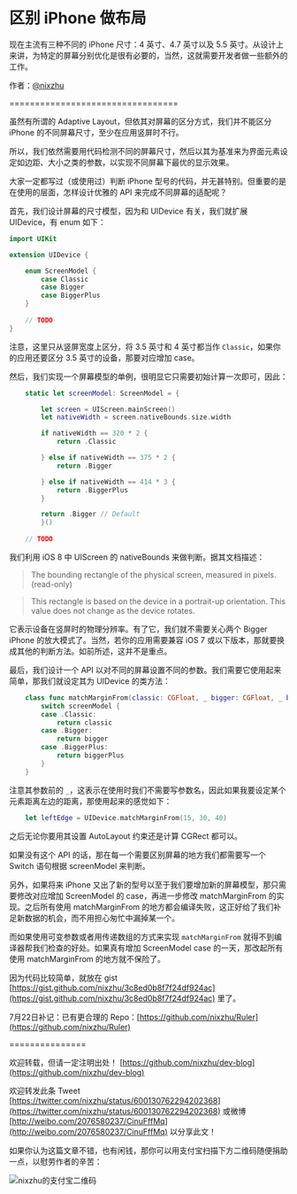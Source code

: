 # 区别 iPhone 做布局

现在主流有三种不同的 iPhone 尺寸：4 英寸、4.7 英寸以及 5.5 英寸。从设计上来讲，为特定的屏幕分别优化是很有必要的，当然，这就需要开发者做一些额外的工作。

作者：[@nixzhu](https://twitter.com/nixzhu)

=================================

虽然有所谓的 Adaptive Layout，但依其对屏幕的区分方式，我们并不能区分 iPhone 的不同屏幕尺寸，至少在应用竖屏时不行。

所以，我们依然需要用代码检测不同的屏幕尺寸，然后以其为基准来为界面元素设定如边距、大小之类的参数，以实现不同屏幕下最优的显示效果。

大家一定都写过（或使用过）判断 iPhone 型号的代码，并无甚特别。但重要的是在使用的层面，怎样设计优雅的 API 来完成不同屏幕的适配呢？

首先，我们设计屏幕的尺寸模型，因为和 UIDevice 有关，我们就扩展 UIDevice，有 enum 如下：

```Swift
import UIKit

extension UIDevice {

    enum ScreenModel {
        case Classic
        case Bigger
        case BiggerPlus
    }
    
    // TODO
}
```

注意，这里只从竖屏宽度上区分，将 3.5 英寸和 4 英寸都当作 `Classic`，如果你的应用还要区分 3.5 英寸的设备，那要对应增加 case。

然后，我们实现一个屏幕模型的单例，很明显它只需要初始计算一次即可，因此：

```Swift
    static let screenModel: ScreenModel = {

        let screen = UIScreen.mainScreen()
        let nativeWidth = screen.nativeBounds.size.width

        if nativeWidth == 320 * 2 {
            return .Classic

        } else if nativeWidth == 375 * 2 {
            return .Bigger

        } else if nativeWidth == 414 * 3 {
            return .BiggerPlus
        }

        return .Bigger // Default
        }()
        
    // TODO
```

我们利用 iOS 8 中 UIScreen 的 nativeBounds 来做判断。据其文档描述：

>The bounding rectangle of the physical screen, measured in pixels. (read-only)

>This rectangle is based on the device in a portrait-up orientation. This value does not change as the device rotates.

它表示设备在竖屏时的物理分辨率。有了它，我们就不需要关心两个 Bigger iPhone 的放大模式了。当然，若你的应用需要兼容 iOS 7 或以下版本，那就要换成其他的判断方法。如前所述，这并不是重点。

最后，我们设计一个 API 以对不同的屏幕设置不同的参数。我们需要它使用起来简单，那我们就设定其为 UIDevice 的类方法：

```Swift
    class func matchMarginFrom(classic: CGFloat, _ bigger: CGFloat, _ biggerPlus: CGFloat) -> CGFloat {
        switch screenModel {
        case .Classic:
            return classic
        case .Bigger:
            return bigger
        case .BiggerPlus:
            return biggerPlus
        }
    }
```

注意其参数前的 `_`，这表示在使用时我们不需要写参数名，因此如果我要设定某个元素距离左边的距离，那使用起来的感觉如下：

```Swift
    let leftEdge = UIDevice.matchMarginFrom(15, 30, 40)
```

之后无论你要用其设置 AutoLayout 约束还是计算 CGRect 都可以。

如果没有这个 API 的话，那在每一个需要区别屏幕的地方我们都需要写一个 Switch 语句根据 screenModel 来判断。

另外，如果将来 iPhone 又出了新的型号以至于我们要增加新的屏幕模型，那只需要修改对应增加 ScreenModel 的 case，再进一步修改 matchMarginFrom 的实现。之后所有使用 matchMarginFrom 的地方都会编译失败，这正好给了我们补足新数据的机会，而不用担心匆忙中漏掉某一个。

而如果使用可变参数或者用传递数组的方式来实现 `matchMarginFrom` 就得不到编译器帮我们检查的好处。如果真有增加 ScreenModel case 的一天，那改起所有使用 matchMarginFrom 的地方就不保险了。

因为代码比较简单，就放在 gist [https://gist.github.com/nixzhu/3c8ed0b8f7f24df924ac](https://gist.github.com/nixzhu/3c8ed0b8f7f24df924ac) 里了。

7月22日补记：已有更合理的 Repo：[https://github.com/nixzhu/Ruler](https://github.com/nixzhu/Ruler)

===============

欢迎转载，但请一定注明出处！ [https://github.com/nixzhu/dev-blog](https://github.com/nixzhu/dev-blog)

欢迎转发此条 Tweet [https://twitter.com/nixzhu/status/600130762294202368](https://twitter.com/nixzhu/status/600130762294202368) 或微博 [http://weibo.com/2076580237/CinuFffMq](http://weibo.com/2076580237/CinuFffMq)  以分享此文！

如果你认为这篇文章不错，也有闲钱，那你可以用支付宝扫描下方二维码随便捐助一点，以慰劳作者的辛苦：

![nixzhu的支付宝二维码](https://github.com/nixzhu/dev-blog/raw/master/images/nixzhu_alipay.png)
